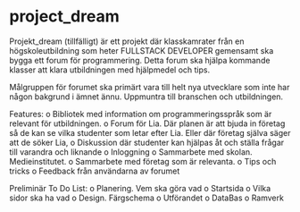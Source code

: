 # project_dream

Projekt_dream (tillfälligt)
  är ett projekt där klasskamrater från en högskoleutbildning som heter FULLSTACK DEVELOPER gemensamt ska bygga ett forum för programmering. 
  Detta forum ska hjälpa kommande klasser att klara utbildningen med hjälpmedel och tips.

Målgruppen för forumet ska primärt vara till helt nya utvecklare som inte har någon bakgrund i ämnet ännu. Uppmuntra till branschen och utbildningen.

Features:
  o  Bibliotek med information om programmeringsspråk som är relevant för utbildningen.
  o  Forum för Lia. Där planen är att bjuda in företag så de kan se vilka studenter som letar efter Lia. Eller där företag själva säger att de söker Lia,
  o  Diskussion där studenter kan hjälpas åt och ställa frågar till varandra och liknande
  o  Inloggning
  o  Sammarbete med skolan. Medieinstitutet.
  o  Sammarbete med företag som är relevanta.
  o  Tips och tricks
  o  Feedback från användarna av forumet


Preliminär To Do List:
  o  Planering. Vem ska göra vad
  o  Startsida
  o  Vilka sidor ska ha vad
  o  Design. Färgschema
  o  Utförandet
  o  DataBas
  o  Ramverk
  
